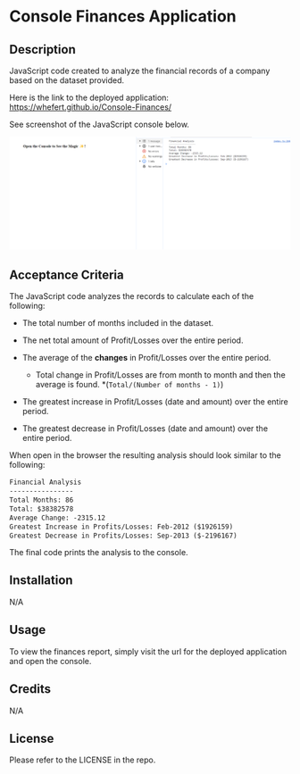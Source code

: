 # Console Finances Application

## Description

JavaScript code created to analyze the financial records of a company based on the dataset provided. 

Here is the link to the deployed application: https://whefert.github.io/Console-Finances/

See screenshot of the JavaScript console below.

![Screenshot of JavaScript Console Application](https://github.com/Whefert/Console-Finances/blob/main/images/final-application-screenshot.png)

## Acceptance Criteria

The JavaScript code analyzes the records to calculate each of the following:

* The total number of months included in the dataset.

* The net total amount of Profit/Losses over the entire period.

* The average of the **changes** in Profit/Losses over the entire period.
  * Total change in Profit/Losses are from month to month and then the average is found. *(`Total/(Number of months - 1)`)

* The greatest increase in Profit/Losses (date and amount) over the entire period.

* The greatest decrease in Profit/Losses (date and amount) over the entire period.

When open in the browser the resulting analysis should look similar to the following:

  ```text
  Financial Analysis 
  ----------------
  Total Months: 86
  Total: $38382578
  Average Change: -2315.12
  Greatest Increase in Profits/Losses: Feb-2012 ($1926159)
  Greatest Decrease in Profits/Losses: Sep-2013 ($-2196167)
  ```

The final code prints the analysis to the console.

## Installation

N/A

## Usage

To view the finances report, simply visit the url for the deployed application and open the console.

## Credits

N/A

## License

Please refer to the LICENSE in the repo.
